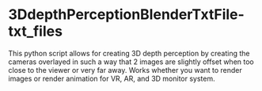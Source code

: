 # 3DdepthPerceptionBlenderTxtFile-txt_files
This python script allows for creating 3D depth perception by creating the cameras overlayed in such a way that 2 images are slightly offset when too close to the viewer or very far away. Works whether you want to render images or render animation for VR, AR, and 3D monitor system.
